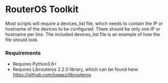 # RouterOS Toolkit

Most scripts will require a devices_list file, which needs to contain the IP or hostname of the devices to be configured. There should be only one IP or hostname per line.
The included devices_list file is an example of how the file should look.

### Requirements 
* Requires Python3.6+
* Requires Librouteros 2.2.0 library, which can be found here: https://github.com/luqasz/librouteros
